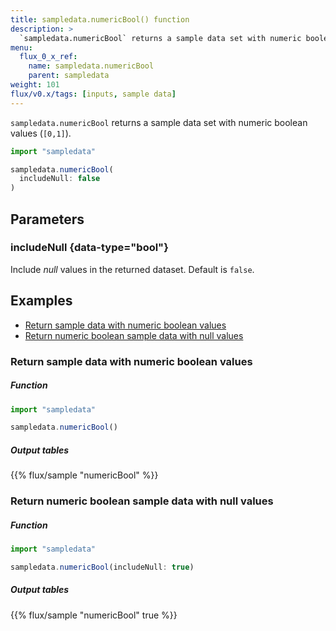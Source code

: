 ```yaml
---
title: sampledata.numericBool() function
description: >
  `sampledata.numericBool` returns a sample data set with numeric boolean values (`[0,1]`).
menu:
  flux_0_x_ref:
    name: sampledata.numericBool
    parent: sampledata
weight: 101
flux/v0.x/tags: [inputs, sample data]
---
```


`sampledata.numericBool` returns a sample data set with numeric boolean values (`[0,1]`).

```js
import "sampledata"

sampledata.numericBool(
  includeNull: false
)
```

## Parameters

### includeNull {data-type="bool"}
Include _null_ values in the returned dataset.
Default is `false`.

## Examples

- [Return sample data with numeric boolean values](#return-sample-data-with-numeric-boolean-values)
- [Return numeric boolean sample data with null values](#return-numeric-boolean-sample-data-with-null-values)

### Return sample data with numeric boolean values

##### Function
```js
import "sampledata"

sampledata.numericBool()
```
##### Output tables
{{% flux/sample "numericBool" %}}

### Return numeric boolean sample data with null values

##### Function
```js
import "sampledata"

sampledata.numericBool(includeNull: true)
```
##### Output tables
{{% flux/sample "numericBool" true %}}